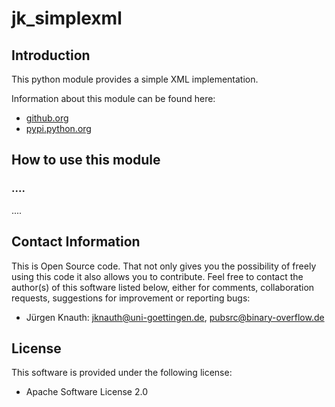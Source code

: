 ﻿jk_simplexml
============

Introduction
------------

This python module provides a simple XML implementation.

Information about this module can be found here:

* [github.org](https://github.com/jkpubsrc/python-module-jk-simplexml)
* [pypi.python.org](https://pypi.python.org/pypi/jk_simplexml)

How to use this module
----------------------

### ....

....

Contact Information
-------------------

This is Open Source code. That not only gives you the possibility of freely using this code it also
allows you to contribute. Feel free to contact the author(s) of this software listed below, either
for comments, collaboration requests, suggestions for improvement or reporting bugs:

* Jürgen Knauth: jknauth@uni-goettingen.de, pubsrc@binary-overflow.de

License
-------

This software is provided under the following license:

* Apache Software License 2.0



